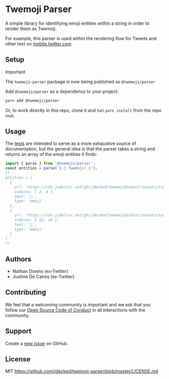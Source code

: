 # Twemoji Parser

A simple library for identifying emoji entities within a string in order to render them as Twemoji.

For example, this parser is used within the rendering flow for Tweets and other text on [mobile.twitter.com](https://mobile.twitter.com)

## Setup

> [!IMPORTANT]
> The `twemoji-parser` package is now being published as `@twemoji/parser`

Add `@twemoji/parser` as a dependency to your project:

```sh
yarn add @twemoji/parser
```

Or, to work directly in this repo, clone it and run `yarn install` from the repo root.

## Usage

The [tests](src/__tests__/index.test.js) are intended to serve as a more exhaustive source of documentation, but the general idea is that the parser takes a string and returns an array of the emoji entities it finds:

```js
import { parse } from '@twemoji/parser';
const entities = parse('I 🧡 Twemoji! 🥳');
/*
entities = [
  {
    url: 'https://cdn.jsdelivr.net/gh/jdecked/twemoji@latest/assets/svg/1f9e1.svg',
    indices: [ 2, 4 ],
    text: '🧡',
    type: 'emoji'
  },
  {
    url: 'https://cdn.jsdelivr.net/gh/jdecked/twemoji@latest/assets/svg/1f973.svg',
    indices: [ 12, 14 ],
    text: '🥳',
    type: 'emoji'
  }
]
*/
```

## Authors

- Nathan Downs (ex-Twitter)
- Justine De Caires (ex-Twitter)

## Contributing

We feel that a welcoming community is important and we ask that you follow our
[Open Source Code of Conduct](CODE_OF_CONDUCT.md) in all interactions with the community.

## Support

Create a [new issue](https://github.com/jdecked/twemoji-parser/issues/new) on GitHub.

## License

MIT https://github.com/jdecked/twemoji-parser/blob/master/LICENSE.md
